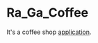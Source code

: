 # Ra_Ga_Coffee
It's a coffee shop [application](https://6621473a3cee470f0deb58d5--celebrated-taffy-4122e2.netlify.app/).

